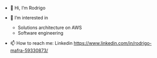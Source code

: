 - 👋 Hi, I’m Rodrigo
- 👀 I’m interested in
  - Solutions architecture on AWS
  - Software engineering
  
- 📫 How to reach me: 
Linkedin https://www.linkedin.com/in/rodrigo-mafra-59330873/


<!---
rodrigomafrarios/rodrigomafrarios is a ✨ special ✨ repository because its `README.md` (this file) appears on your GitHub profile.
You can click the Preview link to take a look at your changes.
--->
